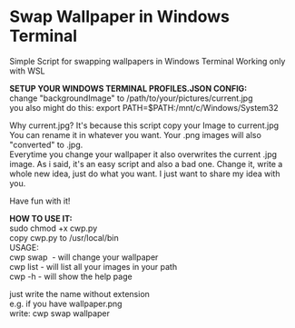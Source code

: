 # Swap Wallpaper in Windows Terminal 
Simple Script for swapping wallpapers in Windows Terminal
Working only with WSL

**SETUP YOUR WINDOWS TERMINAL PROFILES.JSON CONFIG:**  
change "backgroundImage" to /path/to/your/pictures/current.jpg  
you also might do this:   export PATH=$PATH:/mnt/c/Windows/System32
   
Why current.jpg? It's because this script copy your Image to current.jpg  
You can rename it in whatever you want.
Your .png images will also "converted" to .jpg.   
Everytime you change your wallpaper it also overwrites the current .jpg image.
As i said, it's an easy script and also a bad one.
Change it, write a whole new idea, just do what you want.
I just want to share my idea with you. 

Have fun with it!
  
**HOW TO USE IT:**  
  sudo chmod +x cwp.py  
  copy cwp.py to /usr/local/bin    
  USAGE:  
  cwp swap <img> - will change your wallpaper  
  cwp list - will list all your images in your path  
  cwp -h - will show the help page  
  
  just write the name without extension  
  e.g. if you have wallpaper.png  
  write: cwp swap wallpaper

  
